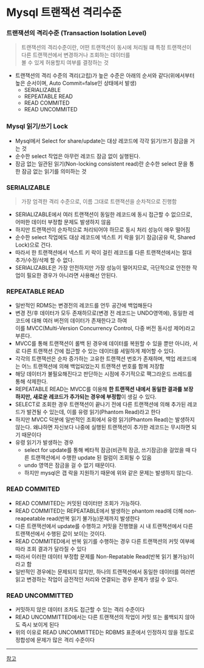 # Mysql 트랜잭션 격리수준

### 트랜잭션의 격리수준 (Transaction Isolation Level)
> 트랜잭션의 격리수준이란, 어떤 트랜잭션이 동시에 처리될 떄 특정 트랜잭션이 다른 트랜잭션에서 변경하거나 조회하는 데이터를      
> 볼 수 있게 허용할지 여부를 결정하는 것
* 트랜잭션의 격리 수준의 격리(고립)가 높은 수준은 아래의 순서와 같다(위에서부터 높은 순서이며, Auto Commit=false인 상태에서 발생)
  * SERIALIZABLE
  * REPEATABLE READ
  * READ COMMITED
  * READ UNCOMMITED

### Mysql 읽기/쓰기 Lock
* Mysql에서 Select for share/update는 대상 레코드에 각각 읽기/쓰기 잠금을 거는 것
* 순수한 select 작업은 아무런 레코드 잠금 없이 실행된다.
* 잠금 없는 일관된 읽기(Non-locking consistent read)란 순수한 select 문을 통한 잠금 없는 읽기를 의미하는 것

### SERIALIZABLE
> 가장 엄격한 격리 수준으로, 이름 그대로 트랜잭션을 순차적으로 진행함
* SERIALIZABLE에서 여러 트랜잭션이 동일한 레코드에 동시 접근할 수 없으므로, 어떠한 데이터 부정합 문제도 발생하지 않음
* 하지만 트랜잭션이 순차적으로 처리되어야 하므로 동시 처리 성능이 매우 떨어짐
* 순수한 select 작업에도 대상 레코드에 넥스트 키 락을 읽기 잠금(공유 락, Shared Lock)으로 건다.
* 따라서 한 트랜잭션에서 넥스트 키 락이 걸린 레코드를 다른 트랜잭션에서는 절대 추가/수정/삭제 할 수 없다.
* SERIALIZABLE은 가장 안전하지만 가장 성능이 떨어지므로, 극단적으로 안전한 작업이 필요한 경우가 아니라면 사용해선 안된다.

### REPEATABLE READ
* 일반적인 RDMS는 변경전의 레코드를 언두 공간에 백업해둔다
* 변경 전/후 데이터가 모두 존재하므로(변경 전 레코드는 UNDO영역에), 동일한 레코드에 대해 여러 버전의 데이터가 존재한다고 하여    
  이를 MVCC(Multi-Version Concurrency Control, 다중 버전 동시성 제어)라고 부른다.
* MVCC를 통해 트랜잭션이 롤백 된 경우에 데이터를 복원할 수 있을 뿐만 아니라, 서로 다른 트랜잭션 간에 접근할 수 있는 데이터를 세밀하게 제어할 수 있다.
* 각각의 트랜잭션은 순차 증가하는 고유한 트랜잭션 번호가 존재하며, 백업 레코드에는 어느 트랜잭션에 의해 백업되었는지 트랜잭션 번호를 함께 저장함
* 해당 데이터가 불필요해진다고 판단하는 시점에 주기적으로 팩그라운드 쓰레드를 통해 삭제한다.
* REPEATABLE READ는 MVCC를 이용해 **한 트랜잭션 내에서 동일한 결과를 보장하지만, 새로운 레코드가 추가되는 경우에 부정합**이 생길 수 있다.
* SELECT로 조회한 경우 트랜잭션이 끝나기 전에 다른 트랜잭션에 의해 추가된 레코드가 발견될 수 있는데, 이를 유령 읽기(Phantom Read)라고 한다
* 하지만 MVCC 덕분에 일반적인 조회에서 유령 읽기(Phantom Read)는 발생하지 않는다. 왜냐하면 자신보다 나중에 실행된 트랜잭션이 추가한 레코드는 무시하면 되기 때문이다
* 유령 읽기가 발생하는 경우
  * select for update를 통해 베타적 잠금(비관적 잠금, 쓰기잠금)을 걸었을 때 다른 트랜잭션에서 수행한 update 된 컬럼이 조회될 수 있음
  * undo 영역은 잠금을 걸 수 없기 때문이다.
  * 하지만 mysql은 갭 락을 지원하기 때문에 위와 같은 문제는 발생하지 않는다.
  
### READ COMMITED
* READ COMMITED는 커밋된 데이터만 조회가 가능하다.
* READ COMMITED는 REPEATABLE에서 발생하는 phantom read에 더해 non-reapeatable read(반복 읽기 불가능)문제까지 발생한다
* 다른 트랜잭션에서 update를 수행하고 커밋을 진행했을 시 내 트랜잭션에서 다른 트랜잭션에서 수행된 값이 보이는 것이다.
* READ COMMITED에서 반복 읽기를 수행하는 경우 다른 트랜잭션의 커밋 여부에 따라 조회 결과가 달라질 수 있다
* 따라서 이러한 데이터 부정합 문제를 Non-Repatable Read(반복 읽기 불가능)이라고 함
* 일반적인 경우에는 문제되지 않지만, 하나의 트랜잭션에서 동일한 데이터를 여러번 읽고 변경하는 작업이 금전적인 처리와 연결되는 경우 문제가 생길 수 있다.

### READ UNCOMMITTED
* 커밋하지 않은 데이터 조차도 접근할 수 있는 격리 수준이다
* READ UNCOMMITTED에서는 다른 트랜잭션의 작업이 커밋 또는 롤백되지 않아도 즉시 보이게 된다
* 위의 이유로 READ UNCOMMITTED는 RDBMS 표준에서 인정하지 않을 정도로 정합성에 문제가 많은 격리 수준이다

---
[참고](https://mangkyu.tistory.com/299)

